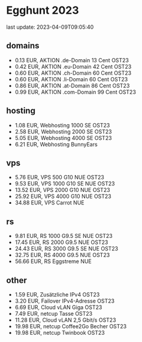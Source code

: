 # Egghunt 2023

last update: 2023-04-09T09:05:40

## domains

- 0.13 EUR, AKTION .de-Domain 13 Cent OST23
- 0.42 EUR, AKTION .eu-Domain 42 Cent OST23
- 0.60 EUR, AKTION .ch-Domain 60 Cent OST23
- 0.60 EUR, AKTION .li-Domain 60 Cent OST23
- 0.86 EUR, AKTION .at-Domain 86 Cent OST23
- 0.99 EUR, AKTION .com-Domain 99 Cent OST23

## hosting

- 1.08 EUR, Webhosting 1000 SE OST23
- 2.58 EUR, Webhosting 2000 SE OST23
- 5.05 EUR, Webhosting 4000 SE OST23
- 6.21 EUR, Webhosting BunnyEars

## vps

- 5.76 EUR, VPS 500 G10 NUE OST23
- 9.53 EUR, VPS 1000 G10 SE NUE OST23
- 13.52 EUR, VPS 2000 G10 NUE OST23
- 25.92 EUR, VPS 4000 G10 NUE OST23
- 34.88 EUR, VPS Carrot NUE

## rs

- 9.81 EUR, RS 1000 G9.5 SE NUE OST23
- 17.45 EUR, RS 2000 G9.5 NUE OST23
- 24.43 EUR, RS 3000 G9.5 SE NUE OST23
- 32.75 EUR, RS 4000 G9.5 NUE OST23
- 56.66 EUR, RS Eggstreme NUE

## other

- 1.59 EUR, Zusätzliche IPv4 OST23
- 3.20 EUR, Failover IPv4-Adresse OST23
- 6.69 EUR, Cloud vLAN Giga OST23
- 7.49 EUR, netcup Tasse OST23
- 11.28 EUR, Cloud vLAN 2,5 Gbit/s OST23
- 19.98 EUR, netcup Coffee2Go Becher OST23
- 19.98 EUR, netcup Twinbook OST23
